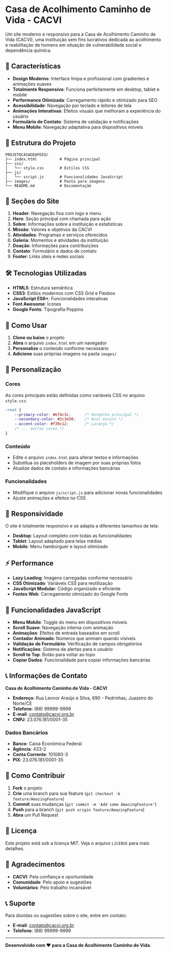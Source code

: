 # Casa de Acolhimento Caminho de Vida - CACVI

Um site moderno e responsivo para a Casa de Acolhimento Caminho de Vida (CACVI), uma instituição sem fins lucrativos dedicada ao acolhimento e reabilitação de homens em situação de vulnerabilidade social e dependência química.

## 🚀 Características

- **Design Moderno**: Interface limpa e profissional com gradientes e animações suaves
- **Totalmente Responsivo**: Funciona perfeitamente em desktop, tablet e mobile
- **Performance Otimizada**: Carregamento rápido e otimizado para SEO
- **Acessibilidade**: Navegação por teclado e leitores de tela
- **Animações Interativas**: Efeitos visuais que melhoram a experiência do usuário
- **Formulário de Contato**: Sistema de validação e notificações
- **Menu Mobile**: Navegação adaptativa para dispositivos móveis

## 📁 Estrutura do Projeto

```
PROJETOCASADEAPOIO/
├── index.html          # Página principal
├── css/
│   └── style.css       # Estilos CSS
├── js/
│   └── script.js       # Funcionalidades JavaScript
├── images/             # Pasta para imagens
└── README.md           # Documentação
```

## 🎨 Seções do Site

1. **Header**: Navegação fixa com logo e menu
2. **Hero**: Seção principal com chamada para ação
3. **Sobre**: Informações sobre a instituição e estatísticas
4. **Missão**: Valores e objetivos da CACVI
5. **Atividades**: Programas e serviços oferecidos
6. **Galeria**: Momentos e atividades da instituição
7. **Doação**: Informações para contribuições
8. **Contato**: Formulário e dados de contato
9. **Footer**: Links úteis e redes sociais

## 🛠️ Tecnologias Utilizadas

- **HTML5**: Estrutura semântica
- **CSS3**: Estilos modernos com CSS Grid e Flexbox
- **JavaScript ES6+**: Funcionalidades interativas
- **Font Awesome**: Ícones
- **Google Fonts**: Tipografia Poppins

## 🚀 Como Usar

1. **Clone ou baixe** o projeto
2. **Abra** o arquivo `index.html` em um navegador
3. **Personalize** o conteúdo conforme necessário
4. **Adicione** suas próprias imagens na pasta `images/`

## 🎯 Personalização

### Cores
As cores principais estão definidas como variáveis CSS no arquivo `style.css`:

```css
:root {
    --primary-color: #e74c3c;      /* Vermelho principal */
    --secondary-color: #2c3e50;    /* Azul escuro */
    --accent-color: #f39c12;       /* Laranja */
    /* ... outras cores */
}
```

### Conteúdo
- Edite o arquivo `index.html` para alterar textos e informações
- Substitua os placeholders de imagem por suas próprias fotos
- Atualize dados de contato e informações bancárias

### Funcionalidades
- Modifique o arquivo `js/script.js` para adicionar novas funcionalidades
- Ajuste animações e efeitos no CSS

## 📱 Responsividade

O site é totalmente responsivo e se adapta a diferentes tamanhos de tela:

- **Desktop**: Layout completo com todas as funcionalidades
- **Tablet**: Layout adaptado para telas médias
- **Mobile**: Menu hambúrguer e layout otimizado

## ⚡ Performance

- **Lazy Loading**: Imagens carregadas conforme necessário
- **CSS Otimizado**: Variáveis CSS para reutilização
- **JavaScript Modular**: Código organizado e eficiente
- **Fontes Web**: Carregamento otimizado do Google Fonts

## 🔧 Funcionalidades JavaScript

- **Menu Mobile**: Toggle do menu em dispositivos móveis
- **Scroll Suave**: Navegação interna com animação
- **Animações**: Efeitos de entrada baseados em scroll
- **Contador Animado**: Números que animam quando visíveis
- **Validação de Formulário**: Verificação de campos obrigatórios
- **Notificações**: Sistema de alertas para o usuário
- **Scroll to Top**: Botão para voltar ao topo
- **Copiar Dados**: Funcionalidade para copiar informações bancárias

## 📞 Informações de Contato

**Casa de Acolhimento Caminho de Vida - CACVI**
- **Endereço**: Rua Leonor Araújo e Silva, 690 - Pedrinhas, Juazeiro do Norte/CE
- **Telefone**: (88) 99999-9999
- **E-mail**: contato@cacvi.org.br
- **CNPJ**: 23.076.181/0001-35

### Dados Bancários
- **Banco**: Caixa Econômica Federal
- **Agência**: 433-2
- **Conta Corrente**: 101060-3
- **PIX**: 23.076.181/0001-35

## 🤝 Como Contribuir

1. **Fork** o projeto
2. **Crie** uma branch para sua feature (`git checkout -b feature/AmazingFeature`)
3. **Commit** suas mudanças (`git commit -m 'Add some AmazingFeature'`)
4. **Push** para a branch (`git push origin feature/AmazingFeature`)
5. **Abra** um Pull Request

## 📄 Licença

Este projeto está sob a licença MIT. Veja o arquivo `LICENSE` para mais detalhes.

## 🙏 Agradecimentos

- **CACVI**: Pela confiança e oportunidade
- **Comunidade**: Pelo apoio e sugestões
- **Voluntários**: Pelo trabalho incansável

## 📞 Suporte

Para dúvidas ou sugestões sobre o site, entre em contato:
- **E-mail**: contato@cacvi.org.br
- **Telefone**: (88) 99999-9999

---

**Desenvolvido com ❤️ para a Casa de Acolhimento Caminho de Vida** 